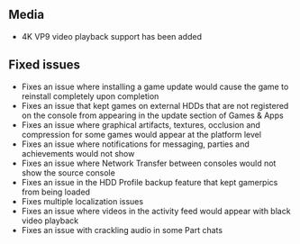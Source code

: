 ## Media
- 4K VP9 video playback support has been added

## Fixed issues
- Fixes an issue where installing a game update would cause the game to reinstall completely upon completion
- Fixes an issue that kept games on external HDDs that are not registered on the console from appearing in the update section of Games & Apps
- Fixes an issue where graphical artifacts, textures, occlusion and compression for some games would appear at the platform level
- Fixes an issue where notifications for messaging, parties and achievements would not show
- Fixes an issue where Network Transfer between consoles would not show the source console
- Fixes an issue in the HDD Profile backup feature that kept gamerpics from being loaded
- Fixes multiple localization issues
- Fixes an issue where videos in the activity feed would appear with black video playback
- Fixes an issue with crackling audio in some Part chats